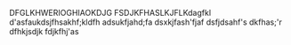 DFGLKHWERIOGHIAOKDJG
FSDJKFHASLKJFLKdagfkl
d'asfaukdsjfhsakhf;kldfh
adsukfjahd;fa
dsxkjfash'fjaf
dsfjdsahf's
dkfhas;'r
dfhkjsdjk
fdjkfhj'as
